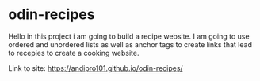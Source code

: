 # odin-recipes
Hello in this project i am going to build a recipe website.
I am going to use ordered and unordered lists as well as anchor tags to create links that lead to recepies to create a cooking website.

Link to site: https://andipro101.github.io/odin-recipes/